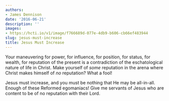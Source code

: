 ```yaml
---
authors:
- James Dennison
date: '2016-06-21'
description: ''
images:
- https://hcti.io/v1/image/f766689d-077e-4db9-b606-cb66ef483944
slug: jesus-must-increase
title: Jesus Must Increase
---
```


Your maneuvering for power, for influence, for position, for status, for wealth, for reputation of the present is a contradiction of the eschatological nature of life in Christ. Make yourself of *some* reputation in the arena where Christ makes himself of *no* reputation? What a fool!

Jesus must increase, and you must be nothing that He may be all-in-all. Enough of these Reformed egomaniacs! Give me servants of Jesus who are content to be of no reputation with their Lord.